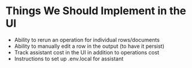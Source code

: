 # Things We Should Implement in the UI

- Ability to rerun an operation for individual rows/documents
- Ability to manually edit a row in the output (to have it persist)
- Track assistant cost in the UI in addition to operations cost
- Instructions to set up .env.local for assistant
